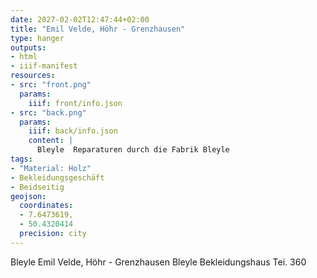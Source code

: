 ```yaml
---
date: 2027-02-02T12:47:44+02:00
title: "Emil Velde, Höhr - Grenzhausen"
type: hanger
outputs:
- html
- iiif-manifest
resources:
- src: "front.png"
  params:
    iiif: front/info.json
- src: "back.png"
  params:
    iiif: back/info.json
    content: |
      Bleyle  Reparaturen durch die Fabrik Bleyle
tags:
- "Material: Holz"
- Bekleidungsgeschäft
- Beidseitig
geojson:
  coordinates:
  - 7.6473619,
  - 50.4320414
  precision: city
---
```


Bleyle  Emil Velde, Höhr - Grenzhausen  Bleyle
Bekleidungshaus  Tei. 360
